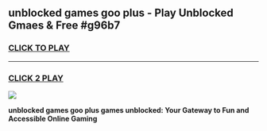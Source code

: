 
## unblocked games goo plus - Play Unblocked Gmaes & Free #g96b7
<h3>
<a href="https://news.freeplayer.one?title=unblocked_games_goo_plus&ref=03M">CLICK TO PLAY</a></h3>
<hr>

<h3>
<a href="https://news.freeplayer.one?title=unblocked_games_goo_plus&ref=03M">CLICK 2 PLAY</a>
  
</h3>

<a href="https://news.freeplayer.one?title=unblocked_games_goo_plus&ref=03M"><img src="https://clearcache.store/games.png"></a>


**unblocked games goo plus games unblocked: Your Gateway to Fun and Accessible Online Gaming**
